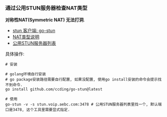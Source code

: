 ### 通过公用STUN服务器检查NAT类型

**对称性NAT(Symmetric NAT) 无法打洞**.
* [stun 客户端: go-stun](https://github.com/ccding/go-stun)
* [NAT类型说明](./NAT类型说明.md)
* [公用STUN服务器列表](./公用STUN服务器列表.md)

具体操作:
```shell
# 安装

# golang环境自行安装
# go package安装路径需要自行配置, 如果没配置, 使用go install安装的命令会提示找不到命令.
go install github.com/ccding/go-stun@latest

# 使用
go-stun -v -s stun.voip.aebc.com:3478 # 公用STUN服务器列表里找一个, 默认端口是3478, 这个工具里需要显式指定.
```